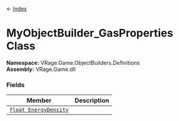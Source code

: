 ← [Index](index)
# MyObjectBuilder_GasProperties Class
**Namespace:** VRage.Game.ObjectBuilders.Definitions  
**Assembly:** VRage.Game.dll  
### Fields
|Member|Description|
|---|---|
|[`float EnergyDensity`](VRage.Game.ObjectBuilders.Definitions.EnergyDensity)||
